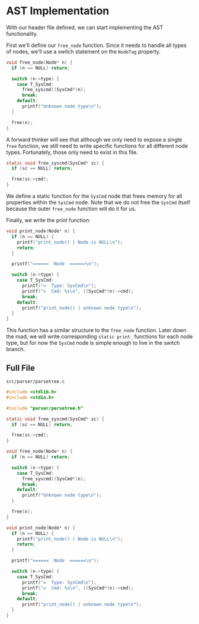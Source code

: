 # AST Implementation

With our header file defined, we can start implementing the AST functionality.

First we'll define our `free_node` function. Since it needs to handle all types of nodes, we'll use a switch statement on the `NodeTag` property.

```c
void free_node(Node* n) {
  if (n == NULL) return;

  switch (n->type) {
    case T_SysCmd:
      free_syscmd((SysCmd*)n);
      break;
    default:
      printf("Unknown node type\n");
  }

  free(n);
}
```

A forward thinker will see that although we only need to expose a single `free` function, we still need to write specific functions for all different node types. Fortunately, those only need to exist in this file.

```c
static void free_syscmd(SysCmd* sc) {
  if (sc == NULL) return;

  free(sc->cmd);
}
```

We define a static function for the `SysCmd` node that frees memory for all properties within the `SysCmd` node. Note that we do not free the `SysCmd` itself because the outer `free_node` function will do it for us.

Finally, we write the print function:

```c
void print_node(Node* n) {
  if (n == NULL) {
    printf("print_node() | Node is NULL\n");
    return;
  }

  printf("======  Node  ======\n");

  switch (n->type) {
    case T_SysCmd:
      printf("=  Type: SysCmd\n");
      printf("=  Cmd: %s\n", ((SysCmd*)n)->cmd);
      break;
    default:
      printf("print_node() | unknown node type\n");
  }
}
```

This function has a similar structure to the `free_node` function. Later down the road, we will write corresponding `static print_` functions for each node type, but for now the `SysCmd` node is simple enough to live in the switch branch.

## Full File

`src/parser/parsetree.c`

```c
#include <stdlib.h>
#include <stdio.h>

#include "parser/parsetree.h"

static void free_syscmd(SysCmd* sc) {
  if (sc == NULL) return;

  free(sc->cmd);
}

void free_node(Node* n) {
  if (n == NULL) return;

  switch (n->type) {
    case T_SysCmd:
      free_syscmd((SysCmd*)n);
      break;
    default:
      printf("Unknown node type\n");
  }

  free(n);
}

void print_node(Node* n) {
  if (n == NULL) {
    printf("print_node() | Node is NULL\n");
    return;
  }

  printf("======  Node  ======\n");

  switch (n->type) {
    case T_SysCmd:
      printf("=  Type: SysCmd\n");
      printf("=  Cmd: %s\n", ((SysCmd*)n)->cmd);
      break;
    default:
      printf("print_node() | unknown node type\n");
  }
}
```